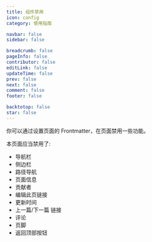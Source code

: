 ```yaml
---
title: 组件禁用
icon: config
category: 使用指南

navbar: false
sidebar: false

breadcrumb: false
pageInfo: false
contributor: false
editLink: false
updateTime: false
prev: false
next: false
comment: false
footer: false

backtotop: false
star: false
---
```


你可以通过设置页面的 Frontmatter，在页面禁用一些功能。

<!-- more -->

本页面应当禁用了:

- 导航栏
- 侧边栏
- 路径导航
- 页面信息
- 贡献者
- 编辑此页链接
- 更新时间
- 上一篇/下一篇 链接
- 评论
- 页脚
- 返回顶部按钮
